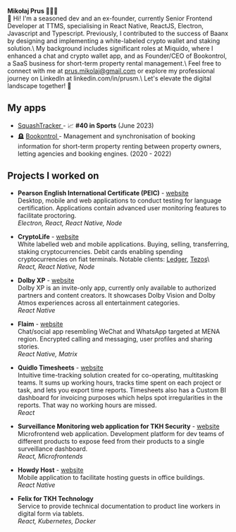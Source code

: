 **Mikołaj Prus 👨🏼‍💻**\
👋 Hi! I'm a seasoned dev and an ex-founder, currently Senior Frontend Developer at TTMS, specialising in React Native, ReactJS, Electron, Javascript and Typescript.
Previously, I contributed to the success of Baanx by designing and implementing a white-labeled crypto wallet and staking solution.\\
My background includes significant roles at Miquido, where I enhanced a chat and crypto wallet app, and as Founder/CEO of Bookontrol, a SaaS business for short-term property rental management.\\
Feel free to connect with me at prus.mikolaj@gmail.com or explore my professional journey on LinkedIn at linkedin.com/in/prusm.\\
Let's elevate the digital landscape together! 🚀

## My apps

- [SquashTracker ](https://apps.apple.com/pl/app/squashtracker/id6449985566) - 📈 **#40 in Sports** (June 2023)
- 🪦 [Bookontrol ](https://apps.apple.com/pl/app/bookontrol/id1547097221) - Management and synchronisation of booking information for short-term property renting between property owners, letting agencies and booking engines. (2020 - 2022)

## Projects I worked on

- **Pearson English International Certificate (PEIC)** - [website](https://www.pearson.com/languages/test-takers/pearson-english-international-certificate.html)\
  Desktop, mobile and web applications to conduct testing for language certification. Applications contain advanced user monitoring features to facilitate proctoring.\
  _Electron, React, React Native, Node_

- **CryptoLife** - [website](https://withcl.com/)\
  White labelled web and mobile applications. Buying, selling, transferring, staking cryptocurrencies. Debit cards enabling spending cryptocurrencies on fiat terminals.
  Notable clients: [Ledger](https://www.ledger.com/cl-card), [Tezos](<[https://www.tezoscrypto.life/](https://www.tezoscrypto.life/)>)\
  _React, React Native, Node_

- **Dolby XP** - [website](https://play.google.com/store/apps/details?id=com.dolby.exphub)\
  Dolby XP is an invite-only app, currently only available to authorized partners and content creators. It showcases Dolby Vision and Dolby Atmos experiences across all entertainment categories.\
  _React Native_

- **Flaim** - [website](https://flaim.en.softonic.com/android)\
  Chat/social app resembling WeChat and WhatsApp targeted at MENA region.
  Encrypted calling and messaging, user profiles and sharing stories.\
  _React Native, Matrix_

- **Quidlo Timesheets** - [website](https://www.quidlo.com/timesheets/)\
  Intuitive time-tracking solution created for co-operating, multitasking teams. It sums up working hours, tracks time spent on each project or task, and lets you export time reports. Timesheets also has a Custom BI dashboard for invoicing purposes which helps spot irregularities in the reports. That way no working hours are missed.\
  _React_

- **Surveillance Monitoring web application for TKH Security** - [website](https://tkhsecurity.com/)\
  Microfrontend web application. Development platform for dev teams of different products to expose feed from their products to a single surveillance dashboard.\
  _React, Microfrontends_

- **Howdy Host** - [website](https://apkcombo.com/howdy-host/com.tkhtechnology.howdy.host/)\
  Mobile application to facilitate hosting guests in office buildings.\
  _React Native_

- **Felix for TKH Technology**\
  Service to provide technical documentation to product line workers in digital form via tablets.\
  _React, Kubernetes, Docker_
